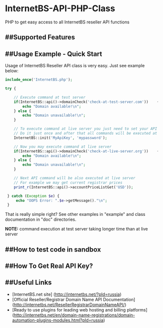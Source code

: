 # InternetBS-API-PHP-Class
PHP to get easy access to all InternetBS reseller API functions


##Supported Features
------------------


##Usage Example - Quick Start
---------------------------
Usage of InternetBS Reseller API class is very easy. Just see example below:
```php
include_once('InternetBS.php');

try {

    // Execute command at test server
    if(InternetBS::api()->domainCheck('check-at-test-server.com'))    {
        echo "Domain available!\n";
    } else {
        echo "Domain unavailable!\n";
    }

    // To execute command at live server you just need to set your API key and password.
    // Do it just once and after that all commands will be executed at live server.
    InternetBS::init('MyApiKey', 'mypassword');

    // Now you may execute command at live server
    if(InternetBS::api()->domainCheck('check-at-live-server.org'))    {
        echo "Domain available!\n";
    } else {
        echo "Domain unavailable!\n";
    }

    // Next API command will be also executed at live server
    // For example we may get current registrar prices
    print_r(InternetBS::api()->accountPriceListGet('USD'));

 } catch (Exception $e) {
     echo "OOPS Error: ".$e->getMessage()."\n";
 }
```
That is really simple right? See other examples in "example" and class documentation in "doc" directories.

**NOTE:** command execution at test server taking longer time than at live server

##How to test code in sandbox
---------------------------


##How To Get Real API Key?
------------------------


##Useful Links
------------
* [InternetBS.net site] (http://internetbs.net/?pId=russia)
* [Official Reseller/Registrar Domain Name API Documentation] (http://internetbs.net/ResellerRegistrarDomainNameAPI/)
* [Ready to use plugins for leading web hosting and billing platforms] (http://internetbs.net/en/domain-name-registrations/domain-automation-plugins-modules.html?pId=russia)
